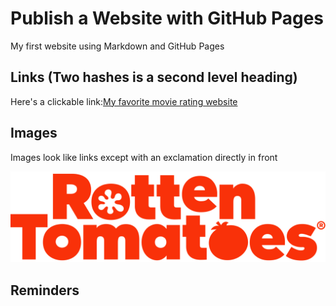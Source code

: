 # Publish a Website with GitHub Pages

My first website using Markdown and GitHub Pages

## Links (Two hashes is a second level heading)

Here's a clickable link:[My favorite movie rating website](https://www.rottentomatoes.com/)

## Images

Images look like links except with an exclamation directly in front

![Rotten Tomatoes Image](https://github.com/katehuntsman/cintel-01-pages/blob/main/rottentomatoes_logo_40.336d6fe66ff.png)

## Reminders
